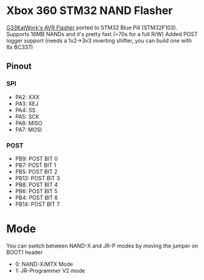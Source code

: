 # Xbox 360 STM32 NAND Flasher

[G33KatWork's AVR Flasher](https://github.com/G33KatWork/XBox-360-AVR-flasher) ported to STM32 Blue Pill (STM32F103).  
Supports 16MB NANDs and it's pretty fast (~70s for a full R/W)
Added POST logger support (needs a 1v2->3v3 inverting shifter, you can build one with 8x BC337)

## Pinout
### SPI
- PA2: XXX
- PA3: XEJ
- PA4: SS
- PA5: SCK
- PA6: MISO
- PA7: MOSI

### POST
- PB9: POST BIT 0
- PB7: POST BIT 1
- PB5: POST BIT 2
- PB13: POST BIT 3
- PB8: POST BIT 4
- PB6: POST BIT 5
- PB4: POST BIT 6
- PB14: POST BIT 7

# Mode
You can switch between NAND-X and JR-P modes by moving the jumper on BOOT1 header
- 0: NAND-X/MTX Mode
- 1: JR-Programmer V2 mode
